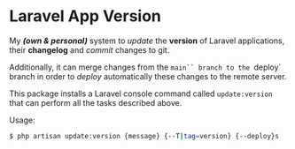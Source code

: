 # Laravel App Version
My **_(own & personal)_** system to _update_ the **version** of Laravel applications, their **changelog** and _commit_ changes to git.

Additionally, it can merge changes from the `main`` branch to the `deploy` branch in order to _deploy_ automatically these changes to the remote server.

This package installs a Laravel console command called `update:version` that can perform all the tasks described above.

Usage:
```sh
$ php artisan update:version {message} {--T|tag=version} {--deploy}s
```
